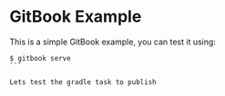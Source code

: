 GitBook Example
=======

This is a simple GitBook example, you can test it using:

````
$ gitbook serve
```

Lets test the gradle task to publish
